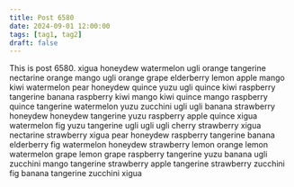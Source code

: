 ```yaml
---
title: Post 6580
date: 2024-09-01 12:00:00
tags: [tag1, tag2]
draft: false
---
```

This is post 6580.
xigua
honeydew
watermelon
ugli
orange
tangerine
nectarine
orange
mango
ugli
orange
grape
elderberry
lemon
apple
mango
kiwi
watermelon
pear
honeydew
quince
yuzu
ugli
quince
kiwi
raspberry
tangerine
banana
raspberry
kiwi
mango
kiwi
quince
mango
raspberry
quince
tangerine
watermelon
yuzu
zucchini
ugli
ugli
banana
strawberry
honeydew
honeydew
tangerine
yuzu
raspberry
apple
quince
xigua
watermelon
fig
yuzu
tangerine
ugli
ugli
ugli
cherry
strawberry
xigua
nectarine
strawberry
xigua
pear
honeydew
raspberry
tangerine
banana
elderberry
fig
watermelon
honeydew
strawberry
lemon
orange
lemon
watermelon
grape
lemon
grape
raspberry
tangerine
yuzu
banana
ugli
zucchini
mango
tangerine
strawberry
apple
tangerine
strawberry
zucchini
fig
banana
tangerine
zucchini
xigua
